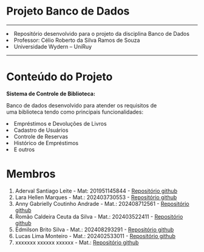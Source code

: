 # Projeto Banco de Dados
<hr>
<li>
    Repositório desenvolvido para o projeto da disciplina Banco de Dados 
</li>
<li>
    Professor:  Célio Roberto da Silva Ramos de Souza
</li>

<li>
    Universidade Wydern – UniRuy
</li>
<hr>
<h1>Conteúdo do Projeto</h1>

<strong>Sistema de Controle de Biblioteca:</strong>

<p>Banco de dados desenvolvido para atender os requisitos de <br>uma biblioteca tendo como principais funcionalidades:</p>
<li>Empréstimos e Devoluções de Livros</li>
<li>Cadastro de Usuários</li>
<li>Controle de Reservas</li>
<li>Histórico de Empréstimos</li>
<li>E outros</li>

<h1>Membros</h1>
    <ol>
        <li>
            Aderval Santiago Leite - Mat: 201951145844 - <a href="https://github.com/adersan">Repositório github</a>
        </li>
        <li>
            Lara Hellen Marques - Mat.: 202403730553 - <a href="https://github.com/helleenlara">Repositório github</a>
        </li>
        <li>
            Anny Gabrielly Coutinho Andrade - Mat.: 202408712561 - <a href="https://github.com/annygabrielly22">Repositório github</a>
        </li>
        <li>
            Romão Caldeira Ceuta da Silva - Mat.: 202403522411 - <a href="https://github.com/Romaoceuta">Repositório github</a>
        </li>
        <li>
            Edmilson Brito Silva - Mat.: 202408293291 - <a href="https://github.com/Edbrito-85">Repositório github</a>
        </li>
        <li>
            Lucas Lima Monteiro - Mat.: 202402533011 - <a href="https://github.com/Lu-2004">Repositório github</a>
        </li>
        <li>
            xxxxxxx xxxxxx xxxxxx - Mat.:  <a href="https://github.com/adersan">Repositório github</a>
        </li>
     </ol>

